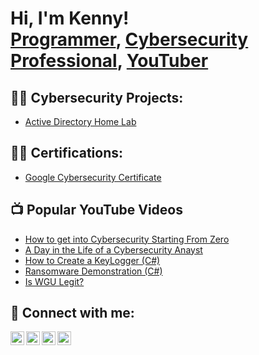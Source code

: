 <h1>Hi, I'm Kenny! <br/><a href="https://github.com/knauta7">Programmer</a>, <a href="https://www.linkedin.com/in/kennynauta/">Cybersecurity Professional</a>, <a href="https://www.youtube.com/c/knautaproductions">YouTuber</a></h1>

<h2>👨‍💻 Cybersecurity Projects:</h2>

  - [Active Directory Home Lab](https://github.com/joshmadakor1/Algorithms-Practice)

<h2>👨‍💻 Certifications:</h2>

  - [Google Cybersecurity Certificate](https://www.credly.com/badges/4b321562-e276-4667-b772-36e9c6fbf4cf/public_url)

<h2>📺 Popular YouTube Videos</h2>

- [How to get into Cybersecurity Starting From Zero](https://www.youtube.com/watch?v=a83ASGn_V_s)
- [A Day in the Life of a Cybersecurity Anayst](https://www.youtube.com/watch?v=uHy3oM7NnoU)
- [How to Create a KeyLogger (C#)](https://www.youtube.com/watch?v=N-L9hklSlNk)
- [Ransomware Demonstration (C#)](https://www.youtube.com/watch?v=OfvdQeh79s0)
- [Is WGU Legit?](https://www.youtube.com/watch?v=E2MwRWxDBkA)

<h2> 🤳 Connect with me:</h2>

[<img align="left" alt="KennyNauta | YouTube" width="22px" src="https://cdn.jsdelivr.net/npm/simple-icons@v3/icons/youtube.svg" />][youtube]
[<img align="left" alt="KennyNauta | Twitter" width="22px" src="https://cdn.jsdelivr.net/npm/simple-icons@v3/icons/twitter.svg" />][twitter]
[<img align="left" alt="KennyNauta | LinkedIn" width="22px" src="https://cdn.jsdelivr.net/npm/simple-icons@v3/icons/linkedin.svg" />][linkedin]
[<img align="left" alt="KennyNauta | Instagram" width="22px" src="https://cdn.jsdelivr.net/npm/simple-icons@v3/icons/instagram.svg" />][instagram]

[twitter]: https://twitter.com/kennynautajr
[youtube]: https://www.youtube.com/c/knautaproductions
[instagram]: https://www.instagram.com/kennynauta/
[linkedin]: https://linkedin.com/in/kennynauta

<!--
**joshmadakor1/joshmadakor1** is a ✨ _special_ ✨ repository because its `README.md` (this file) appears on your GitHub profile.

Here are some ideas to get you started:

- 🔭 I’m currently working on ...
- 🌱 I’m currently learning ...
- 👯 I’m looking to collaborate on ...
- 🤔 I’m looking for help with ...
- 💬 Ask me about ...
- 📫 How to reach me: ...
- 😄 Pronouns: ...
- ⚡ Fun fact: ...
-->
